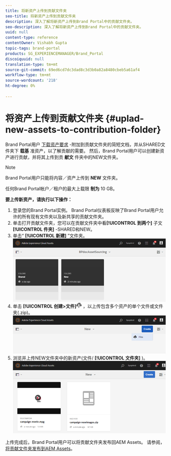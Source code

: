 ```yaml
---
title: 将新资产上传到贡献文件夹
seo-title: 将新资产上传到贡献文件夹
description: 深入了解将新资产上传到Brand Portal中的贡献文件夹。
seo-description: 深入了解将新资产上传到Brand Portal中的贡献文件夹。
uuid: null
content-type: reference
contentOwner: Vishabh Gupta
topic-tags: brand-portal
products: SG_EXPERIENCEMANAGER/Brand_Portal
discoiquuid: null
translation-type: tm+mt
source-git-commit: 69ed6cd7dc3dad8c3d3b0a82a8480cbeb5a61af4
workflow-type: tm+mt
source-wordcount: '218'
ht-degree: 0%

---
```



# 将资产上传到贡献文件夹 {#uplad-new-assets-to-contribution-folder}

Brand Portal用户 [下载资产要求](brand-portal-download-asset-requirements.md) -附加到贡献文件夹的简短文档，并从SHARED文件夹下 **载基** 准资产，以了解贡献的需要。
然后，Brand Portal用户可以创建新资产进行贡献，并将其上传到贡 **献文** 件夹中的NEW文件夹。

>[!NOTE]
>
>Brand Portal用户只能将内容／资产上传到 **NEW** 文件夹。
>
>任何Brand Portal帐户／租户的最大上载限 **制为** 10 GB。


**要上传新资产，请执行以下操作：**

1. 登录您的Brand Portal实例。
Brand Portal仪表板反映了Brand Portal用户允许的所有现有文件夹以及新共享的贡献文件夹。
1. 单击打开贡献文件夹，您可以在贡献文件夹中看&#x200B;**[!UICONTROL 到两个]** 子文 **[!UICONTROL 件夹]** -SHARED和NEW。
1. 单击“ **[!UICONTROL 新建]** ”文件夹。
   ![](assets/upload-new-assets1.png)
1. 单击 **[!UICONTROL 创建>文件]**![](assets/upload.png) ，以上传包含多个资产的单个文件或文件夹(.zip)。
   ![](assets/upload-new-assets2.png)
1. 浏览并上传NEW文件夹中的新资产(文件/ **[!UICONTROL 文件夹]** )。
   ![](assets/upload-new-assets3.png)

上传完成后，Brand Portal用户可以将贡献文件夹发布回AEM Assets。 请参阅， [将贡献文件夹发布到AEM Assets](brand-portal-publish-contribution-folder-to-aem-assets.md)。